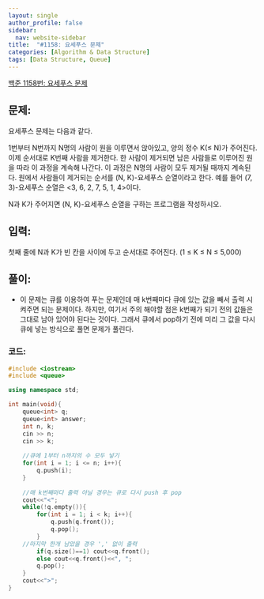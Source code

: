 ```yaml
---
layout: single
author_profile: false
sidebar:
  nav: website-sidebar
title:  "#1158: 요세푸스 문제"
categories: [Algorithm & Data Structure]
tags: [Data Structure, Queue]
---
```


[백준 1158번: 요세푸스 문제](https://www.acmicpc.net/problem/1158)

## 문제:

요세푸스 문제는 다음과 같다.

1번부터 N번까지 N명의 사람이 원을 이루면서 앉아있고, 양의 정수 K(≤ N)가 주어진다. 이제 순서대로 K번째 사람을 제거한다. 한 사람이 제거되면 남은 사람들로 이루어진 원을 따라 이 과정을 계속해 나간다. 이 과정은 N명의 사람이 모두 제거될 때까지 계속된다. 원에서 사람들이 제거되는 순서를 (N, K)-요세푸스 순열이라고 한다. 예를 들어 (7, 3)-요세푸스 순열은 <3, 6, 2, 7, 5, 1, 4>이다.

N과 K가 주어지면 (N, K)-요세푸스 순열을 구하는 프로그램을 작성하시오.

## 입력:

첫째 줄에 N과 K가 빈 칸을 사이에 두고 순서대로 주어진다. (1 ≤ K ≤ N ≤ 5,000)

## 풀이:

- 이 문제는 큐를 이용하여 푸는 문제인데 매 k번째마다 큐에 있는 값을 빼서 출력 시켜주면 되는 문제이다. 하지만, 여기서 주의 해야할 점은 k번째가 되기 전의 값들은 그대로 남아 있어야 된다는 것이다. 그래서 큐에서 pop하기 전에 미리 그 값을 다시 큐에 넣는 방식으로 풀면 문제가 풀린다.

### 코드:

```cpp
#include <iostream>
#include <queue>

using namespace std;

int main(void){
	queue<int> q;
	queue<int> answer;
	int n, k;
	cin >> n;
	cin >> k;
	
	//큐에 1부터 n까지의 수 모두 넣기
	for(int i = 1; i <= n; i++){
		q.push(i);
	}
	
	//매 k번째마다 출력 아닐 경우는 큐로 다시 push 후 pop
	cout<<"<";
	while(!q.empty()){
		for(int i = 1; i < k; i++){
			q.push(q.front());
			q.pop();
		}
	//마지막 한개 남았을 경우 ',' 없이 출력
		if(q.size()==1) cout<<q.front();
		else cout<<q.front()<<", ";
		q.pop();
	}
	cout<<">";
}
```